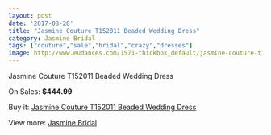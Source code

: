 ```yaml
---
layout: post
date: '2017-08-28'
title: "Jasmine Couture T152011 Beaded Wedding Dress"
category: Jasmine Bridal
tags: ["couture","sale","bridal","crazy","dresses"]
image: http://www.eudances.com/1571-thickbox_default/jasmine-couture-t152011-beaded-wedding-dress.jpg
---
```

Jasmine Couture T152011 Beaded Wedding Dress

On Sales: **$444.99**
<a href="https://www.eudances.com/en/jasmine-bridal/554-jasmine-couture-t152011-beaded-wedding-dress.html"><amp-img layout="responsive" width="600" height="600" src="//www.eudances.com/1571-thickbox_default/jasmine-couture-t152011-beaded-wedding-dress.jpg" alt="Jasmine Couture T152011 Beaded Wedding Dress 0" /></a>
<a href="https://www.eudances.com/en/jasmine-bridal/554-jasmine-couture-t152011-beaded-wedding-dress.html"><amp-img layout="responsive" width="600" height="600" src="//www.eudances.com/1572-thickbox_default/jasmine-couture-t152011-beaded-wedding-dress.jpg" alt="Jasmine Couture T152011 Beaded Wedding Dress 1" /></a>

Buy it: [Jasmine Couture T152011 Beaded Wedding Dress](https://www.eudances.com/en/jasmine-bridal/554-jasmine-couture-t152011-beaded-wedding-dress.html "Jasmine Couture T152011 Beaded Wedding Dress")

View more: [Jasmine Bridal](https://www.eudances.com/en/6-jasmine-bridal "Jasmine Bridal")